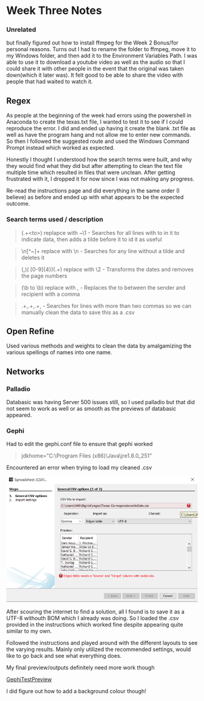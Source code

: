 # Week Three Notes

### Unrelated 
but finally figured out how to install ffmpeg for the Week 2 Bonus/for personal reasons. Turns out I had to rename the folder to ffmpeg, move it to my Windows folder, and then add it to the Environment Variables Path. I was able to use it to download a youtube video as well as the audio so that I could share it with other people in the event that the original was taken down(which it later was). It felt good to be able to share the video with people that had waited to watch it.



## Regex

As people at the beginning of the week had errors using the powershell in Anaconda to create the texas.txt file, I wanted to test it to see if I could reproduce the error. I did and ended up having it create the blank .txt file as well as have the program hang and not allow me to enter new commands. So then I followed the suggested route and used the Windows Command Prompt instead which worked as expected.

Honestly I thought I understood how the search terms were built, and why they would find what they did but after attempting to clean the text file multiple time which resulted in files that were unclean. After getting frustrated with it, I dropped it for now since I was not making any progress.

Re-read the instructions page and did everything in the same order (I believe) as before and ended up with what appears to be the expected outcome.

### Search terms used / description

> (.+\<to\>) replapce with ~\1 - Searches for all lines with to in it to indicate data, then adds a tilde before it to id it as useful

> \n[^~]+ replace with \n - Searches for any line without a tilde and deletes it

> (,)( [0-9]{4})(.+) replace with \2 - Transforms the dates and removes the page numbers

> (\b to \b) replace with , - Replaces the to between the sender and recipient with a comma

> .+,.+,.+, - Searches for lines with more than two commas so we can manually clean the data to save this as a .csv



## Open Refine

Used various methods and weights to clean the data by amalgamizing the various spellings of names into one name.



## Networks

### Palladio

Databasic was having Server 500 issues still, so I used palladio but that did not seem to work as well or as smooth as the previews of databasic appeared.



### Gephi

Had to edit the gephi.conf file to ensure that gephi worked

> jdkhome="C:\Program Files (x86)\Java\jre1.8.0_251" 


Encountered an error when trying to load my cleaned .csv

![](Gephi-Error-Source-and-Target.png)

After scouring the internet to find a solution, all I found is to save it as a UTF-8 withouth BOM which I already was doing. So I loaded the .csv provided in the instructions which worked fine despite appearing quite similar to my own.

Followed the instructions and played around with the different layouts to see the varying results. Mainly only utilized the recommended settings, would like to go back and see what everything does.

My final preview/outputs definitely need more work though

[GephiTestPreview](GephiTestPreview.pdf)

I did figure out how to add a background colour though!
